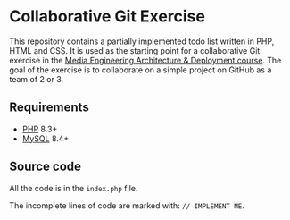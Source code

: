 # Collaborative Git Exercise

This repository contains a partially implemented todo list written in PHP, HTML
and CSS. It is used as the starting point for a collaborative Git exercise in
the [Media Engineering Architecture & Deployment course][archidep]. The goal of
the exercise is to collaborate on a simple project on GitHub as a team of 2 or
3.

## Requirements

* [PHP][php] 8.3+
* [MySQL][mysql] 8.4+

## Source code

All the code is in the `index.php` file.

The incomplete lines of code are marked with: `// IMPLEMENT ME`.

[archidep]: https://archidep.ch
[mysql]: https://www.mysql.com
[php]: https://www.php.net
